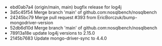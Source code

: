 - ebd0ab7a4 (origin/main, main) bugfix release for log4j
- 3d5c45f54 Merge branch 'main' of github.com:nosqlbench/nosqlbench
- 24245bc79 Merge pull request #393 from EricBorczuk/bump-mongodriver-version
- 52db6d10d Merge branch 'main' of github.com:nosqlbench/nosqlbench
- 78913a18e update log4j versions to 2.15.0
- 2145b7683 Update mongo-driver-sync to 4.4.0
